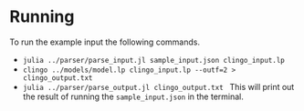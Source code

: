 # Running
To run the example input the following commands.
- ```julia ../parser/parse_input.jl sample_input.json clingo_input.lp```
- ```clingo ../models/model.lp clingo_input.lp --outf=2 > clingo_output.txt```
- ```julia ../parser/parse_output.jl clingo_output.txt ```
This will print out the result of running the ```sample_input.json``` in the terminal.